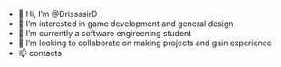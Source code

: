 - 👋 Hi, I’m @DrissssirD
- 👀 I’m interested in game development and general design
- 🌱 I’m currently a software engireening student
- 💞️ I’m looking to collaborate on making projects and gain experience 
- 📫 contacts 
    

